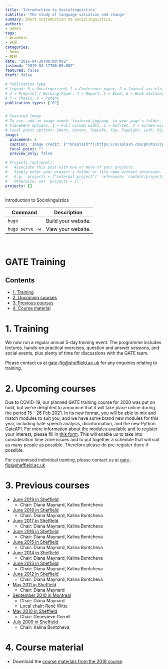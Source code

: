 ```yaml
---
title: 'Introduction to Sociolinguistics'
subtitle: 'The study of language variation and change'
summary: Short introduction to Sociolinguistics.
authors:
- admin
tags:
- Academic
- 开源
categories:
- Demo
- 教程
date: "2016-04-20T00:00:00Z"
lastmod: "2019-04-17T00:00:00Z"
featured: false
draft: false

# Publication type.
# Legend: 0 = Uncategorized; 1 = Conference paper; 2 = Journal article;
# 3 = Preprint / Working Paper; 4 = Report; 5 = Book; 6 = Book section;
# 7 = Thesis; 8 = Patent
publication_types: ["0"]


# Featured image
# To use, add an image named `featured.jpg/png` to your page's folder.
# Placement options: 1 = Full column width, 2 = Out-set, 3 = Screen-width
# Focal point options: Smart, Center, TopLeft, Top, TopRight, Left, Right, BottomLeft, Bottom, BottomRight
image:
  placement: 2
  caption: 'Image credit: [**Unsplash**](https://unsplash.com/photos/CpkOjOcXdUY)'
  focal_point: ""
  preview_only: false

# Projects (optional).
#   Associate this post with one or more of your projects.
#   Simply enter your project's folder or file name without extension.
#   E.g. `projects = ["internal-project"]` references `content/project/deep-learning/index.md`.
#   Otherwise, set `projects = []`.
projects: []
---
```


Introduction to Sociolinguistics

| Command           | Description                    |
| ------------------| ------------------------------ |
| `hugo`            | Build your website.            |
| `hugo serve -w`   | View your website.             |



<div id="main" class="wideBorder">
      <div class="cowSpacer">&nbsp;</div>
      <h1 class="cow-title-heading">GATE Training</h1>

<div class="cow-contents"><h2 class="cow-heading">Contents</h2>
<p></p><ul>
<li><a href="#section-1.">1. Training </a></li>
<li><a href="#section-2.">2. Upcoming courses</a></li>
<li><a href="#section-3.">3. Previous courses</a></li>
<li><a href="#section-4.">4. Course material</a></li>
</ul><p></p></div>


<!--%%%%%%%%%%%%%%%%%%%%%%%%%%%%%%%%%%%%%%%%%%%%%%%%%%%%%%%%%%%%%%%%%%%%%%%%%%%-->
<a class="cow-section-anchor" name="section-1."></a><h1 class="cow-heading"><span class="cow-sec-number">1. </span>Training <a name="training"></a></h1>

<p>We now run a regular annual 5-day training event. The programme includes lectures, hands-on practical exercises, question and answer sessions, and social events, plus plenty of time for discussions with the GATE team. </p>


<p>Please contact us at <a class="cow-url" href="mailto:gate-fig@sheffield.ac.uk">gate-fig@sheffield.ac.uk</a> for any enquiries relating to training.</p>


<!--%%%%%%%%%%%%%%%%%%%%%%%%%%%%%%%%%%%%%%%%%%%%%%%%%%%%%%%%%%%%%%%%%%%%%%%%%%%-->

<!--1 Certification %#certification

We are now pleased to be able to offer a certification programme. Certification
allows GATE users to demonstrate their competence to prospective employers, and
provides employers with a means of determining the level of GATE competency a
prospective employee has. It also offers an opportunity to consolidate your
knowledge after taking a training course and demonstrate your learning.

Each of the twelve GATE modules has an associated exam. Your certification level
depends on the number of modules you have passed:

- 3 modules = GATE Certified Text Analyst
- 6 modules = Advanced GATE Certified Text Analyst
- 9 modules = GATE Guru

A list of certified GATE Text Analysts can be found in the
%(https://gate.ac.uk/certified-developers.html, Hall of Fame)!

Current certification fees: 
- Students £75
- Academics £250
- Industrials £350

Exams can be taken on request in conjunction with training
events, or on an ad hoc basis in Sheffield, Sofia or Connecticut (or
elsewhere by arrangement). Please contact us at %(mailto:gate-fig@sheffield.ac.uk,
gate-fig@sheffield.ac.uk) for more information about certification.

-->

<!--%%%%%%%%%%%%%%%%%%%%%%%%%%%%%%%%%%%%%%%%%%%%%%%%%%%%%%%%%%%%%%%%%%%%%%%%%%%-->
<a class="cow-section-anchor" name="section-2."></a><h1 class="cow-heading"><span class="cow-sec-number">2. </span>Upcoming courses</h1>

<!--
Due to COVID-19, our planned GATE training course for June 2020 is currently on hold. %If you would like to be notified once we have made new arrangements for the course, %please fill in %(https://forms.gle/y7DXADoa5f7HMt8X9, this form).
-->

<p>Due to COVID-19, our planned GATE training course for 2020 was put on hold, but we're delighted to announce that it will take place online during the period 15 - 26 Feb 2021. In its new format, you will be able to mix and match modules to suit you, and we have some brand new modules for this year, including hate speech analysis, disinformation, and the new Python GateAPI. For more information about the modules available and to register your interest, please fill in <a class="cow-url" href="https://docs.google.com/forms/d/e/1FAIpQLSd1NUfN8A401U0C8mGy4OBmBSyGYStJMKUvpFm33-rCWvrC_Q/viewform">this form</a>. This will enable us to take into consideration time zone issues and to put together a schedule that will suit as many people as possible. Therefore please do pre-register there if possible.</p>


<p>For customised individual training, please contact us at <a class="cow-url" href="mailto:gate-fig@sheffield.ac.uk">gate-fig@sheffield.ac.uk</a></p>


<!--%%%%%%%%%%%%%%%%%%%%%%%%%%%%%%%%%%%%%%%%%%%%%%%%%%%%%%%%%%%%%%%%%%%%%%%%%%%-->
<a class="cow-section-anchor" name="section-3."></a><h1 class="cow-heading"><span class="cow-sec-number">3. </span>Previous courses</h1>
<ul>
<li><a class="cow-url" href="../conferences/fig/fig12.html">June 2019 in Sheffield</a>
  <ul>
  <li>Chair: Diana Maynard, Kalina Bontcheva</li>
  </ul></li>
<li><a class="cow-url" href="../conferences/fig/fig11.html">June 2018 in Sheffield</a>
  <ul>
  <li>Chair: Diana Maynard, Kalina Bontcheva</li>
  </ul></li>
<li><a class="cow-url" href="../conferences/fig/fig10.html">June 2017 in Sheffield</a>
  <ul>
  <li>Chair: Diana Maynard, Kalina Bontcheva</li>
  </ul></li>
<li><a class="cow-url" href="../conferences/fig/fig9.html">June 2016 in Sheffield</a>
  <ul>
  <li>Chair: Diana Maynard, Kalina Bontcheva</li>
  </ul></li>
<li><a class="cow-url" href="../conferences/fig/fig8.html">June 2015 in Sheffield</a>
  <ul>
  <li>Chair: Diana Maynard, Kalina Bontcheva</li>
  </ul></li>
<li><a class="cow-url" href="../conferences/fig/fig7.html">June 2014 in Sheffield</a>
  <ul>
  <li>Chair: Diana Maynard, Kalina Bontcheva</li>
  </ul></li>
<li><a class="cow-url" href="../conferences/fig/fig6.html">June 2013 in Sheffield</a>
  <ul>
  <li>Chair: Diana Maynard, Kalina Bontcheva</li>
  </ul></li>
<li><a class="cow-url" href="../conferences/fig/fig5.html">June 2012 in Sheffield</a>
  <ul>
  <li>Chair: Diana Maynard, Kalina Bontcheva</li>
  </ul></li>
<li><a class="cow-url" href="../conferences/fig/fig4.html">May 2011 in Sheffield</a>
  <ul>
  <li>Chair: Diana Maynard</li>
  </ul></li>
<li><a class="cow-url" href="../conferences/montreal-2010/">September 2010 in Montreal</a>
  <ul>
  <li>Chair: Diana Maynard</li>
  <li>Local chair: René Witte</li>
  </ul></li>
<li><a class="cow-url" href="../conferences/fig/fig2.html">May 2010 in Sheffield</a>
  <ul>
  <li>Chair: Genevieve Gorrell</li>
  </ul></li>
<li><a class="cow-url" href="../conferences/fig09/">July 2009 in Sheffield</a>
  <ul>
  <li>Chair: Kalina Bontcheva</li>
  </ul></li>
</ul>
<a class="cow-section-anchor" name="section-4."></a><h1 class="cow-heading"><span class="cow-sec-number">4. </span>Course material</h1>
<ul>
<li>Download the <a class="cow-url" href="../wiki/TrainingCourseJune2019/">course materials from the 2019 course</a>.</li>
</ul>    
      <div class="cowSpacer">&nbsp;</div>
    </div>


